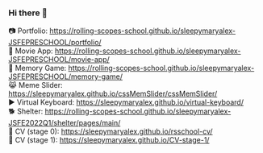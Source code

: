 ### Hi there 👋

:camera: Portfolio: https://rolling-scopes-school.github.io/sleepymaryalex-JSFEPRESCHOOL/portfolio/  
:movie_camera: Movie App: https://rolling-scopes-school.github.io/sleepymaryalex-JSFEPRESCHOOL/movie-app/  
:book: Memory Game: https://rolling-scopes-school.github.io/sleepymaryalex-JSFEPRESCHOOL/memory-game/  
:joy_cat: Meme Slider: https://sleepymaryalex.github.io/cssMemSlider/cssMemSlider/  
:arrow_forward: Virtual Keyboard: https://sleepymaryalex.github.io/virtual-keyboard/  
:dog2: Shelter: https://rolling-scopes-school.github.io/sleepymaryalex-JSFE2022Q1/shelter/pages/main/  
:ocean: CV (stage 0): https://sleepymaryalex.github.io/rsschool-cv/  
:book: CV (stage 1): https://sleepymaryalex.github.io/CV-stage-1/
